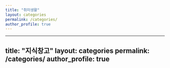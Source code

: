 ```yaml
--- 
title: "취미생활" 
layout: categories 
permalink: /categories/ 
author_profile: true 
--- 
```

--- 
title: "지식창고" 
layout: categories 
permalink: /categories/ 
author_profile: true 
--- 
